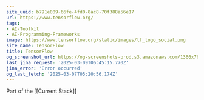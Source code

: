 ```yaml
---
site_uuid: b791e009-66fe-4fd0-8ac8-70f388a56e17
url: https://www.tensorflow.org/
tags:
- AI-Toolkit
- AI-Programming-Frameworks
image: https://www.tensorflow.org/static/images/tf_logo_social.png
site_name: TensorFlow
title: TensorFlow
og_screenshot_url: https://og-screenshots-prod.s3.amazonaws.com/1366x768/80/false/f60b32602abc89a510cc723fc48d7ff817c71c2e11e731decd02d67d9f71e12a.jpeg
last_jina_request: '2025-03-09T06:45:15.770Z'
jina_error: 'Error occurred'
og_last_fetch: '2025-03-07T05:20:56.174Z'
---
```

Part of the [[Current Stack]]

